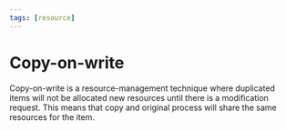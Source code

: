 ```yaml
---
tags: [resource]
---
```


# Copy-on-write

Copy-on-write is a resource-management technique where duplicated items will not
be allocated new resources until there is a modification request. This means
that copy and original process will share the same resources for the item.

